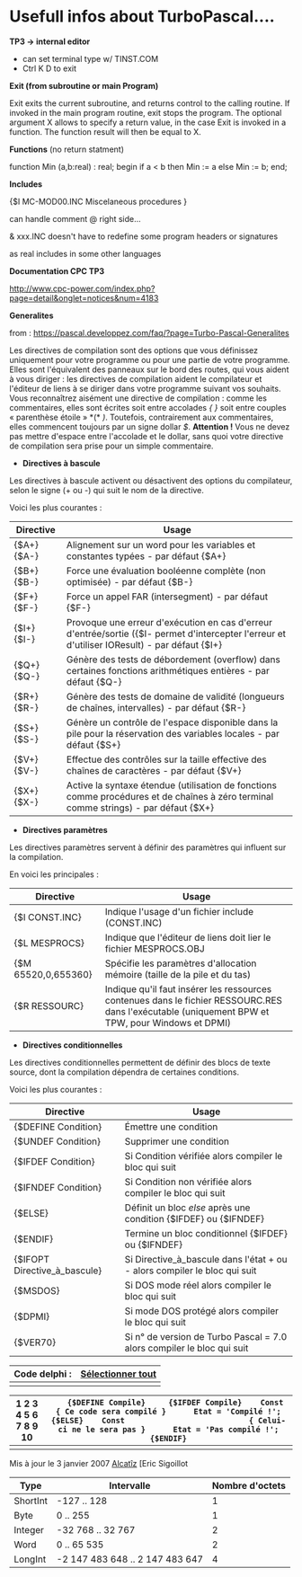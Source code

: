 # Usefull infos about TurboPascal....

**TP3 -> internal editor**

- can set terminal type w/ TINST.COM
- Ctrl K D to exit

**Exit (from subroutine or main Program)**

Exit exits the current subroutine, and returns control to the calling routine. If invoked in the main program routine, exit stops the program. The optional argument X allows to specify a return value, in the case Exit is invoked in a function. The function result will then be equal to X.

**Functions** (no return statment)

function Min (a,b:real) : real;
begin
    if a < b then Min := a else Min := b;
end;

**Includes**

 {$I MC-MOD00.INC        Miscelaneous procedures                     }

can handle comment @ right side...

& xxx.INC doesn't have to redefine some program headers or signatures

as real includes in some other languages



**Documentation CPC TP3**

<http://www.cpc-power.com/index.php?page=detail&onglet=notices&num=4183>

**Generalites**

from : <https://pascal.developpez.com/faq/?page=Turbo-Pascal-Generalites>

Les directives de compilation sont des options que vous définissez uniquement pour votre programme ou pour une partie de votre programme. Elles sont l'équivalent des panneaux sur le bord des routes, qui vous aident à vous diriger : les directives de compilation aident le compilateur et l'éditeur de liens à se diriger dans votre programme suivant vos souhaits.
Vous reconnaîtrez aisément une directive de compilation : comme les commentaires, elles sont écrites soit entre accolades *{ }* soit entre couples « parenthèse étoile » *(\* *)*. Toutefois, contrairement aux commentaires, elles commencent toujours par un signe dollar *$*.
**Attention !** Vous ne devez pas mettre d'espace entre l'accolade et le dollar, sans quoi votre directive de compilation sera prise pour un simple commentaire.

- **Directives à bascule**

Les directives à bascule activent ou désactivent des options du compilateur, selon le signe (+ ou -) qui suit le nom de la directive.

Voici les plus courantes :

| Directive   | Usage                                                        |
| ----------- | ------------------------------------------------------------ |
| {$A+} {$A-} | Alignement sur un word pour les variables et constantes typées - par défaut {$A+} |
| {$B+} {$B-} | Force une évaluation booléenne complète (non optimisée) - par défaut {$B-} |
| {$F+} {$F-} | Force un appel FAR (intersegment) - par défaut {$F-}         |
| {$I+} {$I-} | Provoque une erreur d'exécution en cas d'erreur d'entrée/sortie ({$I- permet d'intercepter l'erreur et d'utiliser IOResult) - par défaut {$I+} |
| {$Q+} {$Q-} | Génère des tests de débordement (overflow) dans certaines fonctions arithmétiques entières - par défaut {$Q-} |
| {$R+} {$R-} | Génère des tests de domaine de validité (longueurs de chaînes, intervalles) - par défaut {$R-} |
| {$S+} {$S-} | Génère un contrôle de l'espace disponible dans la pile pour la réservation des variables locales - par défaut {$S+} |
| {$V+} {$V-} | Effectue des contrôles sur la taille effective des chaînes de caractères - par défaut {$V+} |
| {$X+} {$X-} | Active la syntaxe étendue (utilisation de fonctions comme procédures et de chaînes à zéro terminal comme strings) - par défaut {$X+} |

- **Directives paramètres**

Les directives paramètres servent à définir des paramètres qui influent sur la compilation.

En voici les principales :

| Directive           | Usage                                                        |
| ------------------- | ------------------------------------------------------------ |
| {$I CONST.INC}      | Indique l'usage d'un fichier include (CONST.INC)             |
| {$L MESPROCS}       | Indique que l'éditeur de liens doit lier le fichier MESPROCS.OBJ |
| {$M 65520,0,655360} | Spécifie les paramètres d'allocation mémoire (taille de la pile et du tas) |
| {$R RESSOURC}       | Indique qu'il faut insérer les ressources contenues dans le fichier RESSOURC.RES dans l'exécutable (uniquement BPW et TPW, pour Windows et DPMI) |

- **Directives conditionnelles**

Les directives conditionnelles permettent de définir des blocs de texte source, dont la compilation dépendra de certaines conditions.

Voici les plus courantes :

| Directive                    | Usage                                                        |
| ---------------------------- | ------------------------------------------------------------ |
| {$DEFINE Condition}          | Émettre une condition                                        |
| {$UNDEF Condition}           | Supprimer une condition                                      |
| {$IFDEF Condition}           | Si Condition vérifiée alors compiler le bloc qui suit        |
| {$IFNDEF Condition}          | Si Condition non vérifiée alors compiler le bloc qui suit    |
| {$ELSE}                      | Définit un bloc *else* après une condition {$IFDEF} ou {$IFNDEF} |
| {$ENDIF}                     | Termine un bloc conditionnel {$IFDEF} ou {$IFNDEF}           |
| {$IFOPT Directive_à_bascule} | Si Directive_à_bascule dans l'état + ou - alors compiler le bloc qui suit |
| {$MSDOS}                     | Si DOS mode réel alors compiler le bloc qui suit             |
| {$DPMI}                      | Si mode DOS protégé alors compiler le bloc qui suit          |
| {$VER70}                     | Si n° de version de Turbo Pascal = 7.0 alors compiler le bloc qui suit |

| Code delphi : | [Sélectionner tout](https://pascal.developpez.com/faq/?page=Turbo-Pascal-Generalites#) |
| ------------- | ------------------------------------------------------------ |
|               |                                                              |

| 1 2 3 4 5 6 7 8 9 10 | `   {$DEFINE Compile}     {$IFDEF Compile}    Const                           { Ce code sera compilé }      Etat = 'Compilé !';  {$ELSE}    Const                           { Celui-ci ne le sera pas }      Etat = 'Pas compilé !';  {$ENDIF}` |
| -------------------- | ------------------------------------------------------------ |
|                      |                                                              |



Mis à jour le 3 janvier 2007	[Alcatîz](https://www.developpez.com/user/profil/13920/Alcatiz) [Eric Sigoillot

| Type     | Intervalle                      | Nombre d'octets |
| -------- | ------------------------------- | --------------- |
| ShortInt | -127 .. 128                     | 1               |
| Byte     | 0 .. 255                        | 1               |
| Integer  | -32 768 .. 32 767               | 2               |
| Word     | 0 .. 65 535                     | 2               |
| LongInt  | -2 147 483 648 .. 2 147 483 647 | 4               |